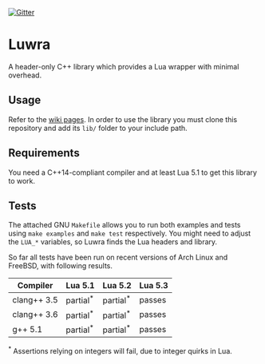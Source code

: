 [![Gitter](https://badges.gitter.im/Join%20Chat.svg)](https://gitter.im/vapourismo/luwra)

# Luwra
A header-only C++ library which provides a Lua wrapper with minimal overhead.

## Usage
Refer to the [wiki pages](https://github.com/vapourismo/luwra/wiki). In order to use the library
you must clone this repository and add its `lib/` folder to your include path.

## Requirements
You need a C++14-compliant compiler and at least Lua 5.1 to get this library to work.

## Tests
The attached GNU `Makefile` allows you to run both examples and tests using `make examples` and
`make test` respectively. You might need to adjust the `LUA_*` variables, so Luwra finds the
Lua headers and library.

So far all tests have been run on recent versions of Arch Linux and FreeBSD, with following results.

 Compiler    | Lua 5.1             | Lua 5.2             | Lua 5.3
-------------|---------------------|---------------------|---------
 clang++ 3.5 | partial<sup>*</sup> | partial<sup>*</sup> | passes
 clang++ 3.6 | partial<sup>*</sup> | partial<sup>*</sup> | passes
 g++ 5.1     | partial<sup>*</sup> | partial<sup>*</sup> | passes

<sup>*</sup> Assertions relying on integers will fail, due to integer quirks in Lua.
